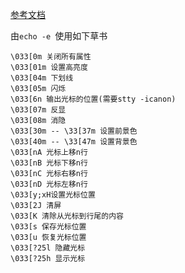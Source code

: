 [参考文档](https://blog.csdn.net/xuejianbest/article/details/85048994)

由`echo -e `使用如下草书

```
\033[0m 关闭所有属性 
\033[01m 设置高亮度 
\033[04m 下划线 
\033[05m 闪烁 
\033[6n 输出光标的位置(需要stty -icanon)
\033[07m 反显 
\033[08m 消隐 
\033[30m -- \33[37m 设置前景色 
\033[40m -- \33[47m 设置背景色 
\033[nA 光标上移n行 
\033[nB 光标下移n行 
\033[nC 光标右移n行 
\033[nD 光标左移n行 
\033[y;xH设置光标位置 
\033[2J 清屏 
\033[K 清除从光标到行尾的内容 
\033[s 保存光标位置 
\033[u 恢复光标位置 
\033[?25l 隐藏光标 
\033[?25h 显示光标
```

